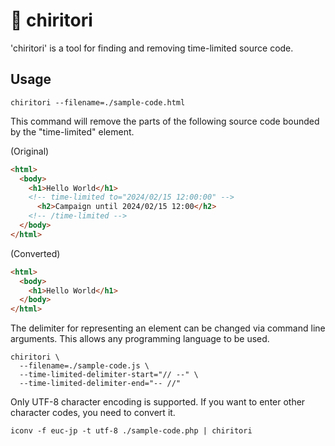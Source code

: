 # 🧹 chiritori

'chiritori' is a tool for finding and removing time-limited source code.

## Usage

```
chiritori --filename=./sample-code.html
```

This command will remove the parts of the following source code bounded by the "time-limited" element.

(Original)
```html
<html>
  <body>
    <h1>Hello World</h1>
    <!-- time-limited to="2024/02/15 12:00:00" -->
      <h2>Campaign until 2024/02/15 12:00</h2>
    <!-- /time-limited -->
  </body>
</html>
```

(Converted)
```html
<html>
  <body>
    <h1>Hello World</h1>
  </body>
</html>
```

The delimiter for representing an element can be changed via command line arguments.
This allows any programming language to be used.

```
chiritori \
  --filename=./sample-code.js \
  --time-limited-delimiter-start="// --" \
  --time-limited-delimiter-end="-- //"
```

Only UTF-8 character encoding is supported. If you want to enter other character codes, you need to convert it.

```
iconv -f euc-jp -t utf-8 ./sample-code.php | chiritori
```